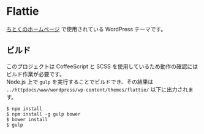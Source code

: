 Flattie
=======

[ちとくのホームページ](https://chitoku.jp/) で使用されている WordPress テーマです。

## ビルド

このプロジェクトは CoffeeScript と SCSS を使用しているため動作の確認にはビルド作業が必要です。  
Node.js 上で `gulp` を実行することでビルドでき、その結果は `../httpdocs/www/wordpress/wp-content/themes/flattie/` 以下に出力されます。

```
$ npm install
$ npm install -g gulp bower
$ bower install
$ gulp
```

